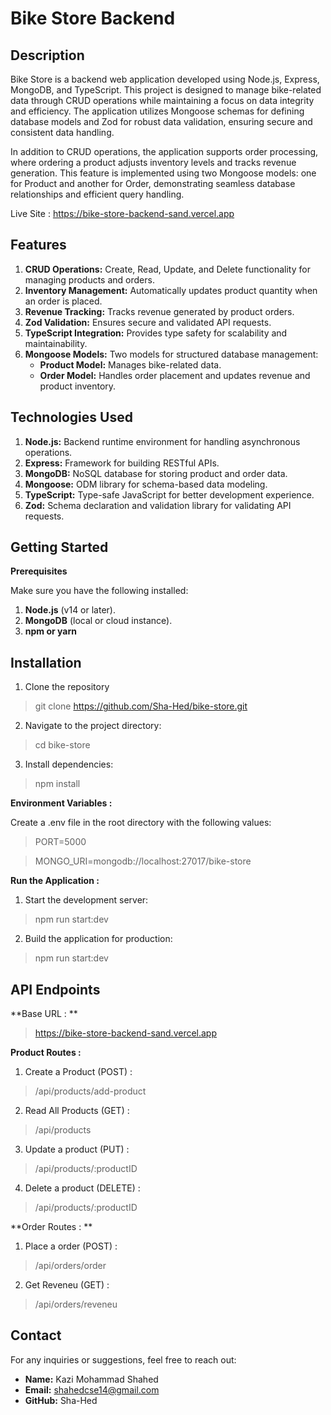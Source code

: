 # Bike Store Backend

## Description

Bike Store is a backend web application developed using Node.js, Express, MongoDB, and TypeScript. This project is designed to manage bike-related data through CRUD operations while maintaining a focus on data integrity and efficiency. The application utilizes Mongoose schemas for defining database models and Zod for robust data validation, ensuring secure and consistent data handling.

In addition to CRUD operations, the application supports order processing, where ordering a product adjusts inventory levels and tracks revenue generation. This feature is implemented using two Mongoose models: one for Product and another for Order, demonstrating seamless database relationships and efficient query handling. 

Live Site : https://bike-store-backend-sand.vercel.app





## Features

1. **CRUD Operations:** Create, Read, Update, and Delete functionality for managing products and orders.
2. **Inventory Management:** Automatically updates product quantity when an order is placed.
3. **Revenue Tracking:** Tracks revenue generated by product orders.
4. **Zod Validation:** Ensures secure and validated API requests.
5. **TypeScript Integration:** Provides type safety for scalability and maintainability.
6. **Mongoose Models:** Two models for structured database management:
   - **Product Model:** Manages bike-related data.
   - **Order Model:** Handles order placement and updates revenue and product inventory.





## Technologies Used

1. **Node.js:** Backend runtime environment for handling asynchronous operations.
2. **Express:** Framework for building RESTful APIs.
3. **MongoDB:** NoSQL database for storing product and order data.
4. **Mongoose:** ODM library for schema-based data modeling.
5. **TypeScript:** Type-safe JavaScript for better development experience.
6. **Zod:** Schema declaration and validation library for validating API requests.

## Getting Started

**Prerequisites**

Make sure you have the following installed:

1. **Node.js** (v14 or later).
2. **MongoDB** (local or cloud instance).
3. **npm or yarn**
   

## Installation

1. Clone the repository

> git clone https://github.com/Sha-Hed/bike-store.git

2. Navigate to the project directory:

> cd bike-store

3. Install dependencies:

> npm install

**Environment Variables :**

Create a .env file in the root directory with the following values:
> PORT=5000

> MONGO_URI=mongodb://localhost:27017/bike-store

**Run the Application :**

1. Start the development server:
> npm run start:dev

2. Build the application for production: 
> npm run start:dev


## API Endpoints 

**Base URL :  **
>  https://bike-store-backend-sand.vercel.app

**Product Routes :**
  1. Create a Product (POST) :

  > /api/products/add-product

  2. Read All Products (GET) :

  > /api/products

  3. Update a product (PUT) :

  > /api/products/:productID

  4. Delete a product (DELETE) :

  > /api/products/:productID

**Order Routes : **

  1. Place a order (POST)  :

  > /api/orders/order

  2. Get Reveneu (GET) :

  > /api/orders/reveneu


## Contact

For any inquiries or suggestions, feel free to reach out:

  - **Name:**    Kazi Mohammad Shahed
  - **Email:**   shahedcse14@gmail.com
  - **GitHub:**  Sha-Hed
